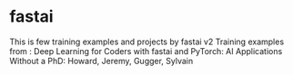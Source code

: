 # fastai
This is few training examples and projects by fastai v2
Training examples from :
Deep Learning for Coders with fastai and PyTorch: AI Applications Without a PhD: Howard, Jeremy, Gugger, Sylvain
